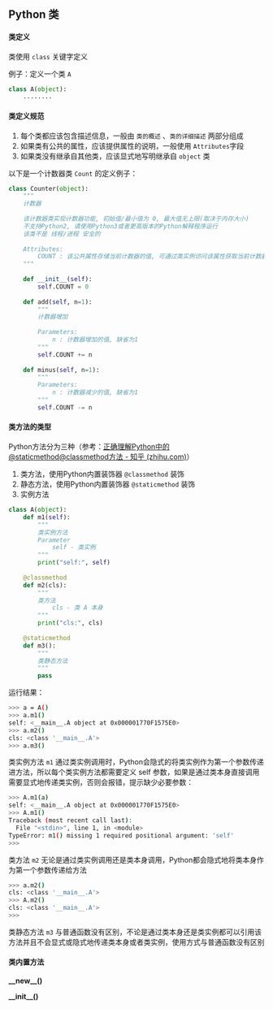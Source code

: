 ## Python 类



#### 类定义

类使用 `class` 关键字定义

例子：定义一个类 `A`

```python
class A(object):
    ........
```



#### 类定义规范

1.  每个类都应该包含描述信息，一般由 `类的概述` 、`类的详细描述` 两部分组成
2.  如果类有公共的属性，应该提供属性的说明，一般使用 `Attributes`字段
3.  如果类没有继承自其他类，应该显式地写明继承自 `object` 类

以下是一个计数器类 `Count` 的定义例子：

```python
class Counter(object):
    """
    计数器
    
    该计数器类实现计数器功能, 初始值/最小值为 0, 最大值无上限(取决于内存大小)
    不支持Python2, 请使用Python3或者更高版本的Python解释程序运行
    该类不是 线程/进程 安全的
    
    Attributes:
    	COUNT : 该公共属性存储当前计数器的值, 可通过类实例访问该属性获取当前计数器的值
    """
    
    def __init__(self):
        self.COUNT = 0
        
    def add(self, n=1):
        """
        计数器增加
        
        Parameters:
        	n : 计数器增加的值, 缺省为1
        """
        self.COUNT += n
        
    def minus(self, n=1):
        """
        Parameters:
        	n : 计数器减少的值, 缺省为1
        """
        self.COUNT -= n
```





#### 类方法的类型

Python方法分为三种（参考：[正确理解Python中的 @staticmethod@classmethod方法 - 知乎 (zhihu.com)](https://zhuanlan.zhihu.com/p/28010894)）

1.  类方法，使用Python内置装饰器 `@classmethod` 装饰
2.  静态方法，使用Python内置装饰器 `@staticmethod` 装饰
3.  实例方法

```python
class A(object):
    def m1(self):
        """
        类实例方法
        Parameter
        	self - 类实例
        """
        print("self:", self)
    
    @classmethod
    def m2(cls):
        """
        类方法
        	cls - 类 A 本身
        """
        print("cls:", cls)
    
    @staticmethod
    def m3():
        """
        类静态方法
        """
        pass
```

运行结果：

```bash
>>> a = A()
>>> a.m1()
self: <__main__.A object at 0x000001770F1575E0>
>>> a.m2()
cls: <class '__main__.A'>
>>> a.m3()
```

类实例方法 `m1` 通过类实例调用时，Python会隐式的将类实例作为第一个参数传递进方法，所以每个类实例方法都需要定义 self 参数，如果是通过类本身直接调用需要显式地传递类实例，否则会报错，提示缺少必要参数：

```bash
>>> A.m1(a)
self: <__main__.A object at 0x000001770F1575E0>
>>> A.m1()
Traceback (most recent call last):
  File "<stdin>", line 1, in <module>
TypeError: m1() missing 1 required positional argument: 'self'
>>>
```

类方法 `m2` 无论是通过类实例调用还是类本身调用，Python都会隐式地将类本身作为第一个参数传递给方法

```bash
>>> a.m2()
cls: <class '__main__.A'>
>>> A.m2()
cls: <class '__main__.A'>
>>>
```

类静态方法 `m3` 与普通函数没有区别，不论是通过类本身还是类实例都可以引用该方法并且不会显式或隐式地传递类本身或者类实例，使用方式与普通函数没有区别



#### 类内置方法

**\_\_new\_\_()**

**\_\_init\_\_()**

